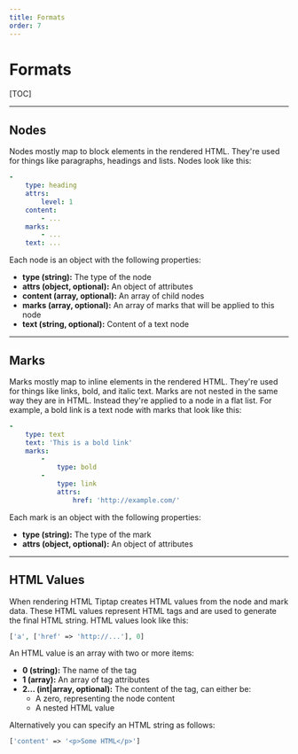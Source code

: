```yaml
---
title: Formats
order: 7
---
```


# Formats

[TOC]

---

## Nodes

Nodes mostly map to block elements in the rendered HTML. They're used for things like paragraphs, headings and lists. Nodes  look like this:

```yaml
-
    type: heading
    attrs:
        level: 1
    content:
        - ...
    marks:
        - ...
    text: ...
```

Each node is an object with the following properties:

* **type (string):** The type of the node
* **attrs (object, optional):** An object of attributes
* **content (array, optional):** An array of child nodes
* **marks (array, optional):** An array of marks that will be applied to this node
* **text (string, optional):** Content of a text node

---

## Marks

Marks mostly map to inline elements in the rendered HTML. They're used for things like links, bold, and italic text. Marks are not nested in the same way they are in HTML. Instead they're applied to a node in a flat list. For example, a bold link is a text node with marks that look like this:

```yaml
-
    type: text
    text: 'This is a bold link'
    marks:
        -
            type: bold
        -
            type: link
            attrs:
                href: 'http://example.com/'
```

Each mark is an object with the following properties:

* **type (string):** The type of the mark
* **attrs (object, optional):** An object of attributes

---

## HTML Values

When rendering HTML Tiptap creates HTML values from the node and mark data. These HTML values represent HTML tags and are used to generate the final HTML string. HTML values look like this:

```php
['a', ['href' => 'http://...'], 0]
```

An HTML value is an array with two or more items:

* **0 (string):** The name of the tag
* **1 (array):** An array of tag attributes
* **2... (int\|array, optional):** The content of the tag, can either be:
    * A zero, representing the node content
    * A nested HTML value

Alternatively you can specify an HTML string as follows:

```php
['content' => '<p>Some HTML</p>']
```